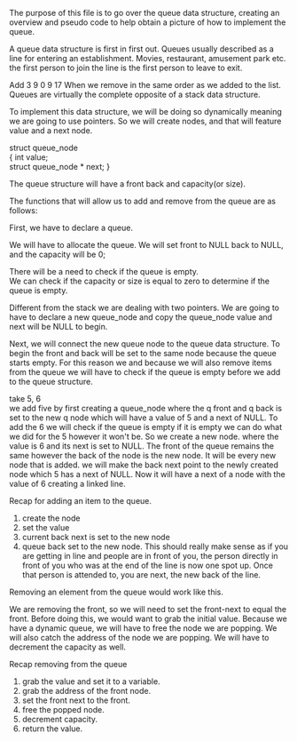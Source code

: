 The purpose of this file is to go over the queue data structure, creating an overview and pseudo code to help obtain a picture of how to implement the queue. 

A queue data structure is first in first out. Queues usually described as a line for entering an establishment.  Movies, restaurant, amusement park etc. the first person to join the line is the first person to leave to exit.  

Add  3 9 0 9 17    When we remove in the same order as we added to the list.
Queues are virtually the complete opposite of a stack data structure.   

To implement this data structure, we will be doing so dynamically meaning we are going to use pointers. So we will create nodes, and that will feature value and a next node.   

struct queue_node  
{
int value;  
struct queue_node * next; 
}

The queue structure will have a  front back and capacity(or size). 

The functions that will allow us to add and remove from the queue are as follows: 

First, we have to declare a queue. 

We will have to allocate the queue. We will set front to NULL back to NULL, and the capacity will be 0; 

There will be a need to check if the queue is empty.  
We can check if the capacity or size is equal to zero to determine if the queue is empty. 

Different from the stack we are dealing with two pointers.   We are going to have to declare a new queue_node and copy the queue_node value and next will be NULL to begin.  

Next, we will connect the new queue node to the queue data structure. 
To begin the front and back will be set to the same node because the queue starts empty.  For this reason we  and because we will also remove items from the queue we will have to check if the queue is empty before we add to the queue structure. 

take 5, 6  
we add five by first creating a queue_node  where the q front and q back is set to the new q node which will have a  value of 5 and a next of NULL. 
To add the 6  we will check if the queue is empty if it is empty we can do what we did for the 5 however it won't be.   So we create a new node.  where the value is 6 and its next is set to NULL.    The front of the queue remains the same however the back of the node is the new node. It will be every new node that is added.  we will make the back next point to the newly created node which 5  has a  next of NULL. Now it will have a next of a node with the value of 6 creating a linked line. 

Recap for adding an item to the queue. 
1. create the node  
2. set the value  
3. current back next is set to the new node 
4. queue back set to the new node. 
This should really make sense as if you are getting in line and people are in front of you, the person directly in front of you who was at the end of the line is now one spot up. Once that person is attended to, you are next, the new back of the line. 

Removing an element from the queue would work like this.  

We are removing the front, so we will need to set the front-next to equal the front. Before doing this, we would want to grab the initial value. Because we have a dynamic queue, we will have to free the node we are popping. We will also catch the address of the node we are popping.  We will have to decrement the capacity as well. 

Recap removing from the queue 
1. grab the value and set it to a variable. 
2. grab the address of the front node. 
3. set the front next to the front. 
4. free the popped node.
5. decrement capacity. 
6. return the value. 











